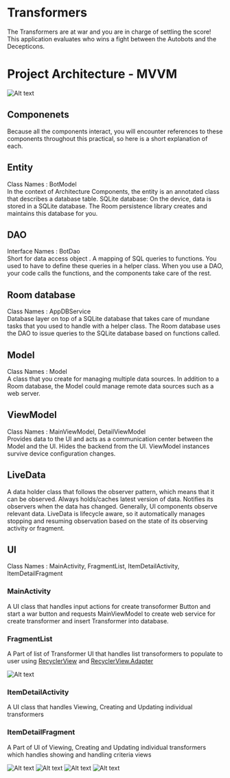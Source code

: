 # Transformers
The Transformers are at war and you are in charge of settling the score! 
This application evaluates who wins a fight between the Autobots and the Decepticons.

# Project Architecture - MVVM  
![Alt text](https://google-developer-training.gitbooks.io/android-developer-advanced-course-practicals/images/14-1-a-room-livedata-viewmodel/dg_architecture_comonents.png?raw=true "MVVM")

## Componenets
Because all the components interact, you will encounter references to these components throughout this practical, so here is a short explanation of each.

## Entity 
Class Names : BotModel<br />
In the context of Architecture Components, the entity is an annotated class that describes a database table.
SQLite database: On the device, data is stored in a SQLite database. The Room persistence library creates and maintains this database for you.

## DAO
Interface Names : BotDao<br />
Short for data access object . A mapping of SQL queries to functions. You used to have to define these queries in a helper class. When you use a DAO, your code calls the functions, and the components take care of the rest.

## Room database
Class Names : AppDBService<br />
Database layer on top of a SQLite database that takes care of mundane tasks that you used to handle with a helper class. The Room database uses the DAO to issue queries to the SQLite database based on functions called.

## Model
Class Names : Model<br />
A class that you create for managing multiple data sources. In addition to a Room database, the Model could manage remote data sources such as a web server.

## ViewModel
Class Names : MainViewModel, DetailViewModel<br />
Provides data to the UI and acts as a communication center between the Model and the UI. Hides the backend from the UI. ViewModel instances survive device configuration changes.

## LiveData
A data holder class that follows the observer pattern, which means that it can be observed. Always holds/caches latest version of data. Notifies its observers when the data has changed. Generally, UI components observe relevant data. LiveData is lifecycle aware, so it automatically manages stopping and resuming observation based on the state of its observing activity or fragment.

## UI
Class Names : MainActivity, FragmentList, ItemDetailActivity, ItemDetailFragment
### MainActivity 
A UI class that handles input actions for create transoformer Button and start a war button and requests MainViewModel to create web service for create transformer and insert Transformer into database.

### FragmentList
A Part of list of Transformer UI that handles list transoformers to populate to user using [RecyclerView](https://developer.android.com/reference/android/support/v7/widget/RecyclerView) and [RecyclerView.Adapter](https://developer.android.com/reference/android/support/v7/widget/RecyclerView.Adapter)

![Alt text](https://raw.githubusercontent.com/manojvemuru941/Practice/master/TransformersAE/screenshots/Main%20Screen.png)

### ItemDetailActivity
A UI class that handles Viewing, Creating and Updating individual transformers

### ItemDetailFragment
A Part of UI of Viewing, Creating and Updating individual transformers which handles showing and handling criteria views

![Alt text](https://raw.githubusercontent.com/manojvemuru941/Practice/master/TransformersAE/screenshots/Create.png)
![Alt text](https://raw.githubusercontent.com/manojvemuru941/Practice/master/TransformersAE/screenshots/Update.png)
![Alt text](https://raw.githubusercontent.com/manojvemuru941/Practice/master/TransformersAE/screenshots/View1.png)
![Alt text](https://raw.githubusercontent.com/manojvemuru941/Practice/master/TransformersAE/screenshots/View2.png)


